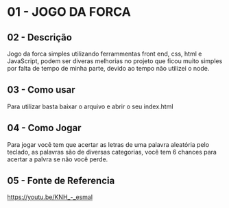 # 01 - JOGO DA FORCA

## 02 - Descrição
Jogo da forca simples utilizando ferrammentas front end, css, html e JavaScript, podem ser diveras melhorias no projeto que ficou muito simples por falta de tempo de minha parte, devido ao tempo não utilizei o node.

## 03 - Como usar
Para utilizar basta baixar o arquivo e abrir o seu index.html

## 04 - Como Jogar
Para jogar você tem que acertar as letras de uma palavra aleatória pelo teclado, as palavras são de diversas categorias, você tem 6 chances para acertar a palvra se não você perde.

## 05 - Fonte de Referencia
https://youtu.be/KNH_-_esmal
